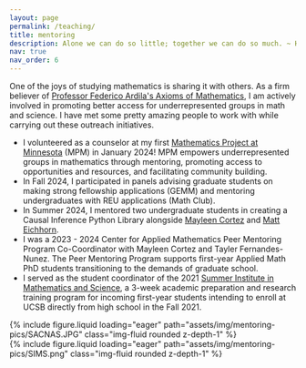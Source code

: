 ```yaml
---
layout: page
permalink: /teaching/
title: mentoring
description: Alone we can do so little; together we can do so much. ~ Hellen Keller
nav: true
nav_order: 6
---
```


One of the joys of studying mathematics is sharing it with others. As a firm believer of [Professor Federico Ardila's Axioms of Mathematics](https://fardila.com/), I am actively involved in promoting better access for underrepresented groups in math and science. I have met some pretty amazing people to work with while carrying out these outreach initiatives. 

* I volunteered as a counselor at my first [Mathematics Project at Minnesota](https://sites.google.com/view/mpm-umn/home) (MPM) in January 2024! MPM empowers underrepresented groups in mathematics through mentoring, promoting access to opportunities and resources, and facilitating community building. 
* In Fall 2024, I participated in panels advising graduate students on making strong fellowship applications (GEMM) and mentoring undergraduates with REU applications (Math Club).
* In Summer 2024, I mentored two undergraduate students in creating a Causal Inference Python Library alongside [Mayleen Cortez](https://www.mayleencortez.com/) and [Matt Eichhorn](https://maeichho.github.io/).
* I was a 2023 - 2024 Center for Applied Mathematics Peer Mentoring Program Co-Coordinator with Mayleen Cortez and Tayler Fernandes-Nunez. The Peer Mentoring Program supports first-year Applied Math PhD students transitioning to the demands of graduate school. 
* I served as the student coordinator of the 2021 [Summer Institute in Mathematics and Science](https://sims.csep.ucsb.edu/), a 3-week academic preparation and research training program for incoming first-year students intending to enroll at UCSB directly from high school in the Fall 2021.

<div class="row mt-3">
    <div class="col-sm mt-3 mt-md-0">
        {% include figure.liquid loading="eager" path="assets/img/mentoring-pics/SACNAS.JPG" class="img-fluid rounded z-depth-1" %}
    </div>
    <div class="col-sm mt-3 mt-md-0">
        {% include figure.liquid loading="eager" path="assets/img/mentoring-pics/SIMS.png" class="img-fluid rounded z-depth-1" %}
    </div>
</div>
<div class="caption">
</div>

